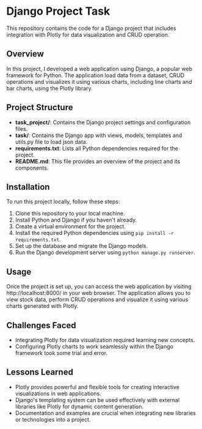 # Django Project Task

This repository contains the code for a Django project that includes integration with Plotly for data visualization and CRUD operation.

## Overview

In this project, I developed a web application using Django, a popular web framework for Python. The application load data from a dataset, CRUD operations and visualizes it using various charts, including line charts and bar charts, using the Plotly library.

## Project Structure

- **task_project/**: Contains the Django project settings and configuration files.
- **task/**: Contains the Django app with views, models, templates and utils.py file to load json data.
- **requirements.txt**: Lists all Python dependencies required for the project.
- **README.md**: This file provides an overview of the project and its components.

## Installation

To run this project locally, follow these steps:

1. Clone this repository to your local machine.
2. Install Python and Django if you haven't already.
3. Create a virtual environment for the project.
4. Install the required Python dependencies using `pip install -r requirements.txt`.
5. Set up the database and migrate the Django models.
6. Run the Django development server using `python manage.py runserver`.

## Usage

Once the project is set up, you can access the web application by visiting http://localhost:8000/ in your web browser. The application allows you to view stock data, perform CRUD operations and visualize it using various charts generated with Plotly.


## Challenges Faced

- Integrating Plotly for data visualization required learning new concepts.
- Configuring Plotly charts to work seamlessly within the Django framework took some trial and error.

## Lessons Learned

- Plotly provides powerful and flexible tools for creating interactive visualizations in web applications.
- Django's templating system can be used effectively with external libraries like Plotly for dynamic content generation.
- Documentation and examples are crucial when integrating new libraries or technologies into a project.

